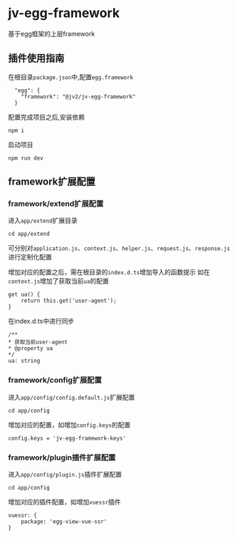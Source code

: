 # jv-egg-framework
基于egg框架的上层framework

## 插件使用指南
在根目录`package.json`中,配置`egg.framework`  
```
  "egg": {
    "framework": "@jv2/jv-egg-framework"
  }
```  
配置完成项目之后,安装依赖  
```
npm i
```
启动项目  
```
npm run dev
```

## framework扩展配置  
### framework/extend扩展配置  
进入`app/extend`扩展目录  
```
cd app/extend
```
可分别对`application.js`、`context.js`、`helper.js`、`request.js`、`response.js`进行定制化配置

增加对应的配置之后，需在根目录的`index.d.ts`增加导入的函数提示
如在`context.js`增加了获取当前`ua`的配置  
```
get ua() {
    return this.get('user-agent');
}
```  
在index.d.ts中进行同步  
```
/**
* 获取当前user-agent
* @property ua
*/
ua: string
```

### framework/config扩展配置  
进入`app/config/config.default.js`扩展配置  
```
cd app/config
```  
增加对应的配置，如增加`config.keys`的配置
```
config.keys = 'jv-egg-framework-keys'
```

### framework/plugin插件扩展配置
进入`app/config/plugin.js`插件扩展配置  
```
cd app/config
``` 
增加对应的插件配置，如增加`vuessr`插件
```
vuessr: {
    package: 'egg-view-vue-ssr'
}
```